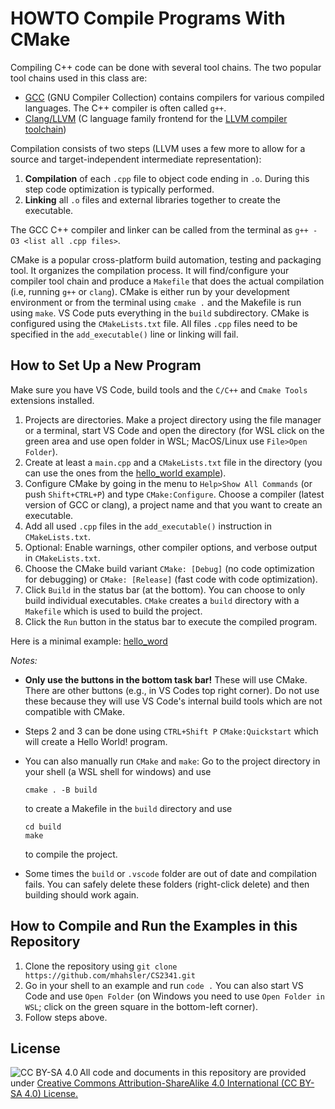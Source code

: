 # HOWTO Compile Programs With CMake

Compiling C++ code can be done with several tool chains.
The two popular tool chains used in this class are:

* [GCC](https://en.wikipedia.org/wiki/GNU_Compiler_Collection) (GNU Compiler Collection) contains compilers for 
   various compiled languages. The C++ compiler is often called `g++`.
* [Clang/LLVM](https://en.wikipedia.org/wiki/Clang) (C language family frontend for the [LLVM compiler toolchain](https://llvm.org/))

Compilation consists of two steps (LLVM uses a few more to allow for a source and target-independent intermediate representation):

1. **Compilation** of each `.cpp` file to object code ending in `.o`. During this step code optimization is typically performed.
2. **Linking** all `.o` files and external libraries together to create the executable.

The GCC C++ compiler and linker can be called from the terminal as `g++ -O3 <list all .cpp files>`.

CMake is a popular cross-platform build automation, testing and packaging tool. It organizes the compilation process. It will find/configure your compiler tool chain and produce a `Makefile` that does the actual compilation (i.e, running `g++` or `clang`). CMake is 
either run by your development environment or from the terminal 
using `cmake .` and the Makefile is run using `make`. 
VS Code puts everything in the `build` subdirectory. 
CMake is configured using the `CMakeLists.txt` file. All files `.cpp`
files need to be specified in the `add_executable()` line or linking will fail. 


## How to Set Up a New Program

Make sure you have VS Code, build tools and the `C/C++` and `Cmake Tools` 
extensions installed.


1. Projects are directories. Make a project directory using the file manager or a terminal, start VS Code and open the directory 
   (for WSL click on the green area and use open folder in WSL; MacOS/Linux use `File>Open Folder`).
2. Create at least a `main.cpp` and a `CMakeLists.txt` file in the directory 
(you can use the ones from the [hello_world example](https://github.com/mhahsler/CS2341/tree/main/Chapter1_Programming/hello_world)).
3. Configure CMake by going in the menu to `Help>Show All Commands` (or push `Shift+CTRL+P`) and type `CMake:Configure`. Choose a compiler
   (latest version of GCC or clang), a project name and that you want to create an executable.
4. Add all used `.cpp` files in the `add_executable()` instruction in `CMakeLists.txt`.
5. Optional: Enable warnings, other compiler options, and verbose output in `CMakeLists.txt`.
6. Choose the CMake build variant `CMake: [Debug]` (no code optimization for debugging) or `CMake: [Release]` (fast code with code optimization).
7. Click `Build` in the status bar (at the bottom). You can choose to only build individual executables.
  `CMake` creates a `build` directory with a `Makefile` which is used to
   build the project.
1. Click the `Run` button in the status bar to execute the compiled program.

Here is a minimal example: [hello_word](Chapter1_Programming/hello_world/)

*Notes:* 

* **Only use the buttons in the bottom task bar!** These will use CMake. There are other buttons (e.g., in VS Codes top right corner). Do not use these because they will use VS Code's internal build tools which are not compatible with CMake.
* Steps 2 and 3 can be done using `CTRL+Shift P` `CMake:Quickstart` which will create a Hello World! program.
* You can also manually run `CMake` and `make`:
  Go to the project directory in your shell (a WSL shell for windows) and use 
   
   ```
   cmake . -B build
   ``` 
 
  to create a Makefile in the `build` directory and use
 
   ```
   cd build 
   make
   ``` 
 
   to compile the project. 
* Some times the `build` or `.vscode` folder are out of date and compilation fails. You can safely delete these folders (right-click delete) and then building should work again.


## How to Compile and Run the Examples in this Repository

1. Clone the repository using `git clone https://github.com/mhahsler/CS2341.git`
2. Go in your shell to an example and run `code .` You can also start VS Code and
  use `Open Folder` (on Windows you need to use `Open Folder in WSL`; click on the green square in the bottom-left corner). 
3. Follow steps above.

## License

<img src="https://licensebuttons.net/l/by-sa/3.0/88x31.png" alt="CC BY-SA 4.0" align="left">

All code and documents in this repository are provided under [Creative Commons Attribution-ShareAlike 4.0 International (CC BY-SA 4.0) License.](https://creativecommons.org/licenses/by-sa/4.0/)
